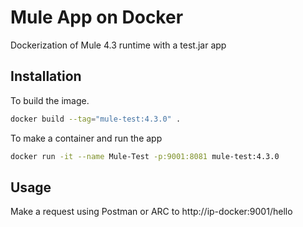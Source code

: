 # Mule App on Docker

Dockerization of Mule 4.3 runtime with a test.jar app

## Installation

To build the image.

```bash
docker build --tag="mule-test:4.3.0" .
```

To make a container and run the app

```bash
docker run -it --name Mule-Test -p:9001:8081 mule-test:4.3.0
```

## Usage

Make a request using Postman or ARC to http://ip-docker:9001/hello
